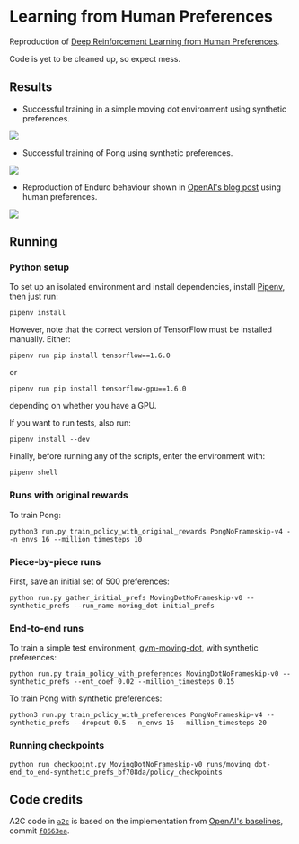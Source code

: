 # Learning from Human Preferences

Reproduction of [Deep Reinforcement Learning from Human Preferences](https://arxiv.org/abs/1706.03741).

Code is yet to be cleaned up, so expect mess.


## Results

* Successful training in a simple moving dot environment using synthetic preferences.

![](images/dot_success.gif)

* Successful training of Pong using synthetic preferences.

![](images/pong.gif)

* Reproduction of Enduro behaviour shown in [OpenAI's blog post](https://blog.openai.com/deep-reinforcement-learning-from-human-preferences/) using human preferences.

![](images/enduro.gif)

## Running


### Python setup

To set up an isolated environment and install dependencies, install
[Pipenv](https://github.com/pypa/pipenv), then just run:

`pipenv install`

However, note that the correct version of TensorFlow must be installed
manually. Either:

`pipenv run pip install tensorflow==1.6.0`

or

`pipenv run pip install tensorflow-gpu==1.6.0`

depending on whether you have a GPU.

If you want to run tests, also run:

`pipenv install --dev`

Finally, before running any of the scripts, enter the environment with:

`pipenv shell`


### Runs with original rewards

To train Pong:

`python3 run.py train_policy_with_original_rewards PongNoFrameskip-v4 --n_envs 16 --million_timesteps 10`


### Piece-by-piece runs

First, save an initial set of 500 preferences:

`python run.py gather_initial_prefs MovingDotNoFrameskip-v0 --synthetic_prefs --run_name moving_dot-initial_prefs`


### End-to-end runs

To train a simple test environment, [gym-moving-dot](https://github.com/mrahtz/gym-moving-dot), with synthetic preferences:

`python run.py train_policy_with_preferences MovingDotNoFrameskip-v0 --synthetic_prefs --ent_coef 0.02 --million_timesteps 0.15`

To train Pong with synthetic preferences:

`python3 run.py train_policy_with_preferences PongNoFrameskip-v4 --synthetic_prefs --dropout 0.5 --n_envs 16 --million_timesteps 20`


### Running checkpoints

`python run_checkpoint.py MovingDotNoFrameskip-v0 runs/moving_dot-end_to_end-synthetic_prefs_bf708da/policy_checkpoints`


## Code credits

A2C code in [`a2c`](a2c) is based on the implementation from [OpenAI's baselines](https://github.com/openai/baselines), commit [`f8663ea`](https://github.com/openai/baselines/commit/f8663ea).
